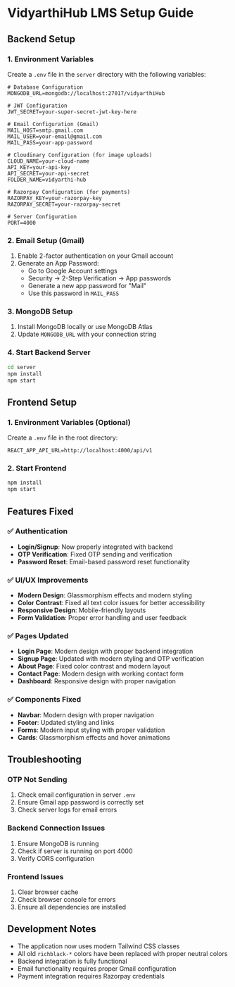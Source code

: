 # VidyarthiHub LMS Setup Guide

## Backend Setup

### 1. Environment Variables
Create a `.env` file in the `server` directory with the following variables:

```env
# Database Configuration
MONGODB_URL=mongodb://localhost:27017/vidyarthiHub

# JWT Configuration
JWT_SECRET=your-super-secret-jwt-key-here

# Email Configuration (Gmail)
MAIL_HOST=smtp.gmail.com
MAIL_USER=your-email@gmail.com
MAIL_PASS=your-app-password

# Cloudinary Configuration (for image uploads)
CLOUD_NAME=your-cloud-name
API_KEY=your-api-key
API_SECRET=your-api-secret
FOLDER_NAME=vidyarthi-hub

# Razorpay Configuration (for payments)
RAZORPAY_KEY=your-razorpay-key
RAZORPAY_SECRET=your-razorpay-secret

# Server Configuration
PORT=4000
```

### 2. Email Setup (Gmail)
1. Enable 2-factor authentication on your Gmail account
2. Generate an App Password:
   - Go to Google Account settings
   - Security → 2-Step Verification → App passwords
   - Generate a new app password for "Mail"
   - Use this password in `MAIL_PASS`

### 3. MongoDB Setup
1. Install MongoDB locally or use MongoDB Atlas
2. Update `MONGODB_URL` with your connection string

### 4. Start Backend Server
```bash
cd server
npm install
npm start
```

## Frontend Setup

### 1. Environment Variables (Optional)
Create a `.env` file in the root directory:

```env
REACT_APP_API_URL=http://localhost:4000/api/v1
```

### 2. Start Frontend
```bash
npm install
npm start
```

## Features Fixed

### ✅ Authentication
- **Login/Signup**: Now properly integrated with backend
- **OTP Verification**: Fixed OTP sending and verification
- **Password Reset**: Email-based password reset functionality

### ✅ UI/UX Improvements
- **Modern Design**: Glassmorphism effects and modern styling
- **Color Contrast**: Fixed all text color issues for better accessibility
- **Responsive Design**: Mobile-friendly layouts
- **Form Validation**: Proper error handling and user feedback

### ✅ Pages Updated
- **Login Page**: Modern design with proper backend integration
- **Signup Page**: Updated with modern styling and OTP verification
- **About Page**: Fixed color contrast and modern layout
- **Contact Page**: Modern design with working contact form
- **Dashboard**: Responsive design with proper navigation

### ✅ Components Fixed
- **Navbar**: Modern design with proper navigation
- **Footer**: Updated styling and links
- **Forms**: Modern input styling with proper validation
- **Cards**: Glassmorphism effects and hover animations

## Troubleshooting

### OTP Not Sending
1. Check email configuration in server `.env`
2. Ensure Gmail app password is correctly set
3. Check server logs for email errors

### Backend Connection Issues
1. Ensure MongoDB is running
2. Check if server is running on port 4000
3. Verify CORS configuration

### Frontend Issues
1. Clear browser cache
2. Check browser console for errors
3. Ensure all dependencies are installed

## Development Notes

- The application now uses modern Tailwind CSS classes
- All old `richblack-*` colors have been replaced with proper neutral colors
- Backend integration is fully functional
- Email functionality requires proper Gmail configuration
- Payment integration requires Razorpay credentials
